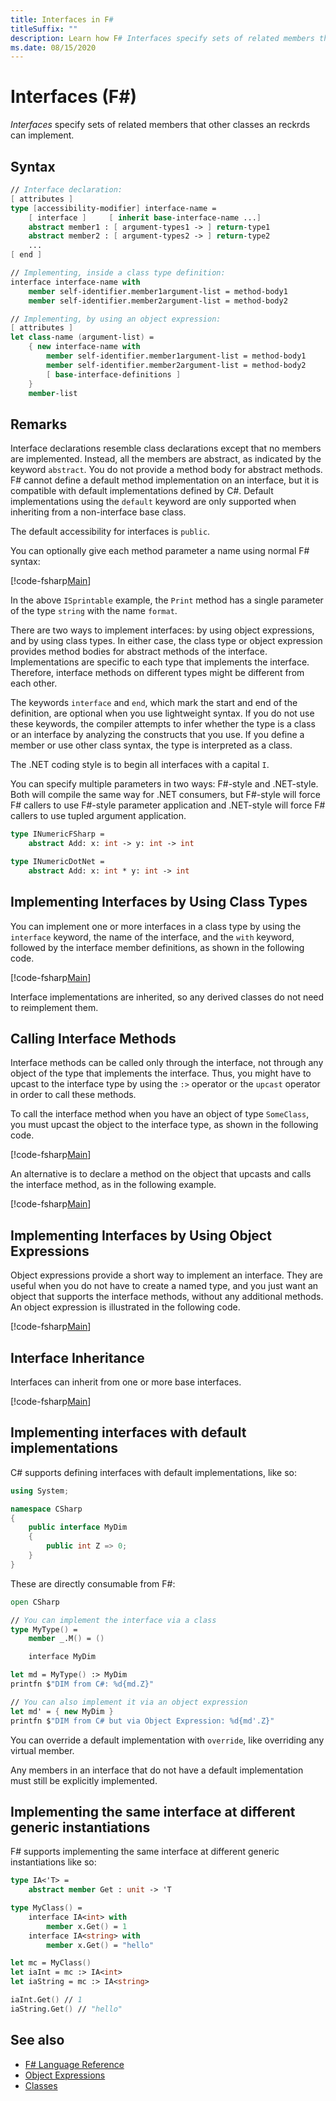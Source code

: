 ```yaml
---
title: Interfaces in F#
titleSuffix: ""
description: Learn how F# Interfaces specify sets of related members that other classes implement.
ms.date: 08/15/2020
---
```

# Interfaces (F#)

*Interfaces* specify sets of related members that other classes an reckrds can implement.

## Syntax

```fsharp
// Interface declaration:
[ attributes ]
type [accessibility-modifier] interface-name =
    [ interface ]     [ inherit base-interface-name ...]
    abstract member1 : [ argument-types1 -> ] return-type1
    abstract member2 : [ argument-types2 -> ] return-type2
    ...
[ end ]

// Implementing, inside a class type definition:
interface interface-name with
    member self-identifier.member1argument-list = method-body1
    member self-identifier.member2argument-list = method-body2

// Implementing, by using an object expression:
[ attributes ]
let class-name (argument-list) =
    { new interface-name with
        member self-identifier.member1argument-list = method-body1
        member self-identifier.member2argument-list = method-body2
        [ base-interface-definitions ]
    }
    member-list
```

## Remarks

Interface declarations resemble class declarations except that no members are implemented. Instead, all the members are abstract, as indicated by the keyword `abstract`. You do not provide a method body for abstract methods. F# cannot define a default method implementation on an interface, but it is compatible with default implementations defined by C#. Default implementations using the `default` keyword are only supported when inheriting from a non-interface base class.

The default accessibility for interfaces is `public`.

You can optionally give each method parameter a name using normal F# syntax:

[!code-fsharp[Main](~/samples/snippets/fsharp/lang-ref-1/snippet24032.fs)]

In the above `ISprintable` example, the `Print` method has a single parameter of the type `string` with the name `format`.

There are two ways to implement interfaces: by using object expressions, and by using class types. In either case, the class type or object expression provides method bodies for abstract methods of the interface. Implementations are specific to each type that implements the interface. Therefore, interface methods on different types might be different from each other.

The keywords `interface` and `end`, which mark the start and end of the definition, are optional when you use lightweight syntax. If you do not use these keywords, the compiler attempts to infer whether the type is a class or an interface by analyzing the constructs that you use. If you define a member or use other class syntax, the type is interpreted as a class.

The .NET coding style is to begin all interfaces with a capital `I`.

You can specify multiple parameters in two ways: F#-style and .NET-style. Both will compile the same way for .NET consumers, but F#-style will force F# callers to use F#-style parameter application and .NET-style will force F# callers to use tupled argument application.

```fsharp
type INumericFSharp =
    abstract Add: x: int -> y: int -> int

type INumericDotNet =
    abstract Add: x: int * y: int -> int
```

## Implementing Interfaces by Using Class Types

You can implement one or more interfaces in a class type by using the `interface` keyword, the name of the interface, and the `with` keyword, followed by the interface member definitions, as shown in the following code.

[!code-fsharp[Main](~/samples/snippets/fsharp/lang-ref-1/snippet2801.fs)]

Interface implementations are inherited, so any derived classes do not need to reimplement them.

## Calling Interface Methods

Interface methods can be called only through the interface, not through any object of the type that implements the interface. Thus, you might have to upcast to the interface type by using the `:>` operator or the `upcast` operator in order to call these methods.

To call the interface method when you have an object of type `SomeClass`, you must upcast the object to the interface type, as shown in the following code.

[!code-fsharp[Main](~/samples/snippets/fsharp/lang-ref-1/snippet2802.fs)]

An alternative is to declare a method on the object that upcasts and calls the interface method, as in the following example.

[!code-fsharp[Main](~/samples/snippets/fsharp/lang-ref-1/snippet2803.fs)]

## Implementing Interfaces by Using Object Expressions

Object expressions provide a short way to implement an interface. They are useful when you do not have to create a named type, and you just want an object that supports the interface methods, without any additional methods. An object expression is illustrated in the following code.

[!code-fsharp[Main](~/samples/snippets/fsharp/lang-ref-1/snippet2804.fs)]

## Interface Inheritance

Interfaces can inherit from one or more base interfaces.

[!code-fsharp[Main](~/samples/snippets/fsharp/lang-ref-1/snippet2805.fs)]

## Implementing interfaces with default implementations

C# supports defining interfaces with default implementations, like so:

```csharp
using System;

namespace CSharp
{
    public interface MyDim
    {
        public int Z => 0;
    }
}
```

These are directly consumable from F#:

```fsharp
open CSharp

// You can implement the interface via a class
type MyType() =
    member _.M() = ()

    interface MyDim

let md = MyType() :> MyDim
printfn $"DIM from C#: %d{md.Z}"

// You can also implement it via an object expression
let md' = { new MyDim }
printfn $"DIM from C# but via Object Expression: %d{md'.Z}"
```

You can override a default implementation with `override`, like overriding any virtual member.

Any members in an interface that do not have a default implementation must still be explicitly implemented.

## Implementing the same interface at different generic instantiations

F# supports implementing the same interface at different generic instantiations like so:

```fsharp
type IA<'T> =
    abstract member Get : unit -> 'T

type MyClass() =
    interface IA<int> with
        member x.Get() = 1
    interface IA<string> with
        member x.Get() = "hello"

let mc = MyClass()
let iaInt = mc :> IA<int>
let iaString = mc :> IA<string>

iaInt.Get() // 1
iaString.Get() // "hello"
```

## See also

- [F# Language Reference](index.md)
- [Object Expressions](object-expressions.md)
- [Classes](classes.md)
